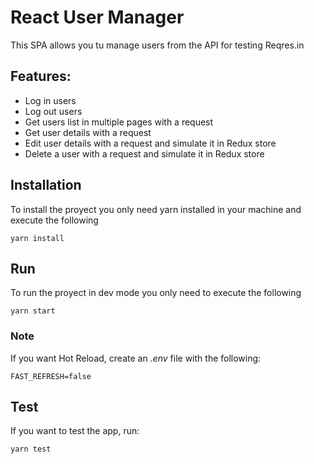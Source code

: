 # React User Manager

This SPA allows you tu manage users from the API for testing Reqres.in

##  Features:
  - Log in users
  - Log out users
  - Get users list in multiple pages with a request
  - Get user details with a request
  - Edit user details with a request and simulate it in Redux store
  - Delete a user with a request and simulate it in Redux store

## Installation

To install the proyect you only need yarn installed in your machine and execute the following
```
yarn install
```

## Run
To run the proyect in dev mode you only need to execute the following
```
yarn start
```

### Note
If you want Hot Reload, create an <em>.env</em> file with the following:
```
FAST_REFRESH=false
```

## Test
If you want to test the app, run:
```
yarn test
```
